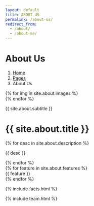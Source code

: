```yaml
---
layout: default
title: ABOUT US
permalink: /about-us/
redirect_from:
  - /about/
  - /about-me/
---
```

    
<!-- Header Start -->
<div class="container-fluid hero-header bg-light py-5 mb-5">
        <div class="container py-5">
            <div class="row g-5 align-items-center">
                <div class="col-lg-6">
                    <h1 class="display-4 mb-3 animated slideInDown">About Us</h1>
                    <nav aria-label="breadcrumb animated slideInDown">
                        <ol class="breadcrumb mb-0">
                            <li class="breadcrumb-item"><a href="/">Home</a></li>
                            <li class="breadcrumb-item"><a href="/pages">Pages</a></li>
                            <li class="breadcrumb-item active" aria-current="page">About Us</li>
                        </ol>
                    </nav>
                </div>
                <div class="col-lg-6 animated fadeIn">
                    <div class="row g-3">
                        <div class="col-6 text-end">
                            <img class="img-fluid bg-white p-3 w-100" src="{{ site.images.hero_1 }}" alt="">
                        </div>
                        <div class="col-6">
                            <img class="img-fluid bg-white p-3 w-100" src="{{ site.images.hero_2 }}" alt="">
                        </div>
                    </div>
                </div>
            </div>
        </div>
</div>
<!-- Header End -->


<!-- About Start -->
<div class="container-xxl py-5">
  <div class="container">
    <div class="row g-5">
      <div class="col-lg-6 wow fadeInUp" data-wow-delay="0.1s">
        <div class="row g-3 img-twice position-relative h-100">
          {% for img in site.about.images %}
          <div class="col-6 {% if img.position == 'bottom' %}align-self-end{% endif %}">
            <img class="img-fluid bg-light p-3" src="{{ img.src }}" alt="">
          </div>
          {% endfor %}
        </div>
      </div>
      <div class="col-lg-6 wow fadeInUp" data-wow-delay="0.5s">
        <div class="h-100">
          <p class="text-primary text-uppercase mb-2">{{ site.about.subtitle }}</p>
          <h1 class="display-6 mb-4">{{ site.about.title }}</h1>
          {% for desc in site.about.description %}
          <p>{{ desc }}</p>
          {% endfor %}
          <div class="row g-2 mb-4">
            {% for feature in site.about.features %}
            <div class="col-sm-6">
              <i class="fa fa-check text-primary me-3"></i>{{ feature }}
            </div>
            {% endfor %}
          </div>
        </div>
      </div>
    </div>
  </div>
</div>
<!-- About End -->



<!-- Facts Start -->
{% include facts.html %}
<!-- Facts End -->

{% include team.html %}

<!-- Team End -->
